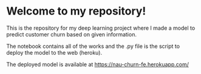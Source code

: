 # Welcome to my repository!

This is the repository for my deep learning project where I made a model to predict customer churn based on given information. 

The notebook contains all of the works and the .py file is the script to deploy the model to the web (heroku).

The deployed model is available at https://nau-churn-fe.herokuapp.com/
